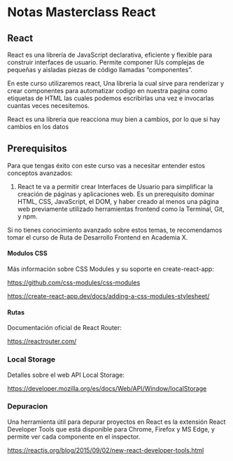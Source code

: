 # Notas Masterclass React

## React

React es una librería de JavaScript declarativa, eficiente y flexible para construir interfaces de usuario. Permite componer IUs complejas de pequeñas y aisladas piezas de código llamadas “componentes”.

En este curso utilizaremos react, Una libreria la cual sirve para renderizar y crear componentes para automatizar codigo en nuestra pagina como etiquetas de HTML las cuales podemos escribirlas una vez e invocarlas cuantas veces necesitemos.

React es una libreria que reacciona muy bien a cambios, por lo que si hay cambios en los datos

## Prerequisitos

Para que tengas éxito con este curso vas a necesitar entender estos conceptos avanzados:

1. React te va a permitir crear Interfaces de Usuario para simplificar la creación de páginas y aplicaciones web. Es un prerequisito dominar HTML, CSS, JavaScript, el DOM, y haber creado al menos una página web previamente utilizado herramientas frontend como la Terminal, Git, y npm.

Si no tienes conocimiento avanzado sobre estos temas, te recomendamos tomar el curso de Ruta de Desarrollo Frontend en Academia X.

#### Modulos CSS

Más información sobre CSS Modules y su soporte en create-react-app:

https://github.com/css-modules/css-modules

https://create-react-app.dev/docs/adding-a-css-modules-stylesheet/

#### Rutas

Documentación oficial de React Router:

https://reactrouter.com/

### Local Storage

Detalles sobre el web API Local Storage:

https://developer.mozilla.org/es/docs/Web/API/Window/localStorage

### Depuracion

Una herramienta útil para depurar proyectos en React es la extensión React Developer Tools que está disponible para Chrome, Firefox y MS Edge, y permite ver cada componente en el inspector.

https://reactjs.org/blog/2015/09/02/new-react-developer-tools.html